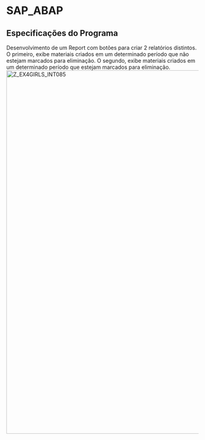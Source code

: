 # SAP_ABAP  

## Especificações do Programa
Desenvolvimento de um Report com botões para criar 2 relatórios distintos. O primeiro, exibe materiais criados em um determinado período que não estejam marcados para eliminação. O segundo, exibe materiais criados em um determinado período que estejam marcados para eliminação. 
<img width="954" alt="Z_EX4GIRLS_INT085" src="https://github.com/alinecgomes/SAP_ABAP/assets/123496040/7c787e04-1ec6-4ded-be8d-01ee9dea41a0">
